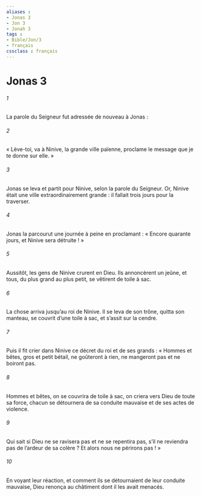 ```yaml
---
aliases : 
- Jonas 3
- Jon 3
- Jonah 3
tags : 
- Bible/Jon/3
- français
cssclass : français
---
```


# Jonas 3

###### 1
La parole du Seigneur fut adressée de nouveau à Jonas :
###### 2
« Lève-toi, va à Ninive, la grande ville païenne, proclame le message que je te donne sur elle. »
###### 3
Jonas se leva et partit pour Ninive, selon la parole du Seigneur. Or, Ninive était une ville extraordinairement grande : il fallait trois jours pour la traverser.
###### 4
Jonas la parcourut une journée à peine en proclamant : « Encore quarante jours, et Ninive sera détruite ! »
###### 5
Aussitôt, les gens de Ninive crurent en Dieu. Ils annoncèrent un jeûne, et tous, du plus grand au plus petit, se vêtirent de toile à sac.
###### 6
La chose arriva jusqu’au roi de Ninive. Il se leva de son trône, quitta son manteau, se couvrit d’une toile à sac, et s’assit sur la cendre.
###### 7
Puis il fit crier dans Ninive ce décret du roi et de ses grands : « Hommes et bêtes, gros et petit bétail, ne goûteront à rien, ne mangeront pas et ne boiront pas.
###### 8
Hommes et bêtes, on se couvrira de toile à sac, on criera vers Dieu de toute sa force, chacun se détournera de sa conduite mauvaise et de ses actes de violence.
###### 9
Qui sait si Dieu ne se ravisera pas et ne se repentira pas, s’il ne reviendra pas de l’ardeur de sa colère ? Et alors nous ne périrons pas ! »
###### 10
En voyant leur réaction, et comment ils se détournaient de leur conduite mauvaise, Dieu renonça au châtiment dont il les avait menacés.
